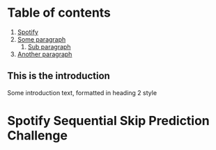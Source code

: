 # Table of contents
1. [Spotify](#Spotify )
2. [Some paragraph](#paragraph1)
    1. [Sub paragraph](#subparagraph1)
3. [Another paragraph](#paragraph2)

## This is the introduction <a name="Spotify"></a>
Some introduction text, formatted in heading 2 style



# Spotify Sequential Skip Prediction Challenge
